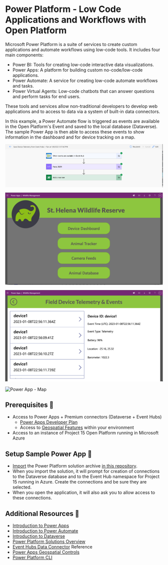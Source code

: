 # Power Platform - Low Code Applications and Workflows with Open Platform

Microsoft Power Platform is a suite of services to create custom applications and automate workflows using low-code tools. It includes four main components:

* Power BI: Tools for creating low-code interactive data visualizations.
* Power Apps: A platform for building custom no-code/low-code applications.
* Power Automate: A service for creating low-code automate workflows and tasks.
* Power Virtual Agents: Low-code chatbots that can answer questions and perform tasks for end users.

These tools and services allow non-traditional developers to develop web applications and to access to data via a system of built-in data connectors.

In this example, a Power Automate flow is triggered as events are available in the Open Platform's Event and saved to the local database (Dataverse). The sample Power App is then able to access these events to show information in the dashboard and for device tracking on a map.

![Power Automate Flow](media/PowerAutomate-EventsFlow.png)

![Power App - Menu](media/PowerApp-Menu.png)

![Power App - Dashboard](media/PowerApp-DeviceTelemetry.png)

![Power App - Map](media/PowerApp-LocationTracking.png)

## Prerequisites 📝

 * Access to Power Apps + Premium  connectors (Dataverse + Event Hubs)
    * [Power Apps Developer Plan](https://powerapps.microsoft.com/en-us/landing/developer-plan/)
    * Access to [Geospatial Features](https://learn.microsoft.com/en-us/power-apps/maker/canvas-apps/geospatial-overview#enable-geospatial-features-for-the-environment) within your environment
 * Access to an instance of Project 15 Open Platform running in Microsoft Azure

## Setup Sample Power App 🔧

* [Import](https://docs.microsoft.com/en-us/powerapps/maker/data-platform/import-update-export-solutions) the Power Platform solution archive [in this repository](../Solutions).
* When you import the solution, it will prompt for creation of connections to the Dataverse database and to the Event Hub namespace for Project 15 running in Azure. Create the connections and be sure they are selected.
* When you open the application, it will also ask you to allow access to these connections.

## Additional Resources 🎁

* [Introduction to Power Apps](https://learn.microsoft.com/en-us/training/modules/introduction-power-platform/)
* [Introduction to Power Automate](https://powerapps.microsoft.com/en-us/power-apps-and-azure/)
* [Introduction to Dataverse](https://learn.microsoft.com/en-us/training/modules/introduction-common-data-service/)
* [Power Platform Solutions Overview](https://learn.microsoft.com/en-us/power-apps/maker/data-platform/solutions-overview)
* [Event Hubs Data Connector](https://learn.microsoft.com/en-us/connectors/eventhubs/) Reference
* [Power Apps Geospatial Controls](https://learn.microsoft.com/en-us/power-apps/maker/canvas-apps/geospatial-overview)
* [Power Platform CLI](https://learn.microsoft.com/en-us/power-platform/developer/cli/introduction)
